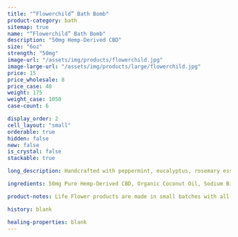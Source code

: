 ```yaml
---
title: "“Flowerchild” Bath Bomb"
product-category: bath
sitemap: true
name: "“Flowerchild” Bath Bomb"
description: "50mg Hemp-Derived CBD"
size: "6oz"
strength: "50mg"
image-url: "/assets/img/products/flowerchild.jpg"
image-large-url: "/assets/img/products/large/flowerchild.jpg"
price: 15
price_wholesale: 8
price_case: 48
weight: 175
weight_case: 1050
case-count: 6

display_order: 2
cell_layout: "small"
orderable: true
hidden: false
new: false
is_crystal: false
stackable: true

long_description: Handcrafted with peppermint, eucalyptus, rosemary essential oils, and fresh, locally-grown healing herbs. This bomb is intended to take you back to the "Summer of Love". Back then, it was custom for "flower children" to wear bright colors and hand out flowers, hugs, and spread the messages of unity, peace, and love. With its bright colors, an array of bright flowers and a quartz crystal point this bomb is sure to take you back.

ingredients: 50mg Pure Hemp-Derived CBD, Organic Coconut Oil, Sodium Bicarbonate, Naturally-derived Citric Acid, Corn Starch, Epsom Salt, Organic Herbs, Essential Oils, Plant-based Color, Witch Hazel, Cleansed & Charged Crystal.

product-notes: Life Flower products are made in small batches with all-natural and boutique ingredients. Orders are processed and shipped in 7-10 business days. Please allow additional time for&nbsp;delivery.

history: blank

healing-properties: blank
---
```

